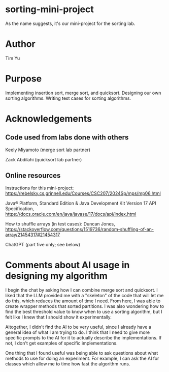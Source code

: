 # sorting-mini-project
As the name suggests, it's our mini-project for the sorting lab.

# Author
Tim Yu

# Purpose
Implementing insertion sort, merge sort, and quicksort.
Designing our own sorting algorithms.
Writing test cases for sorting algorithms.

# Acknowledgements

## Code used from labs done with others

Keely Miyamoto (merge sort lab partner)

Zack Abdilahi (quicksort lab partner)

## Online resources

Instructions for this mini-project:
https://rebelsky.cs.grinnell.edu/Courses/CSC207/2024Sp/mps/mp06.html

Java® Platform, Standard Edition & Java Development Kit
Version 17 API Specification,
https://docs.oracle.com/en/java/javase/17/docs/api/index.html

How to shuffle arrays (in test cases): Duncan Jones,
https://stackoverflow.com/questions/1519736/random-shuffling-of-an-array/21454317#21454317

ChatGPT (part five only; see below)

# Comments about AI usage in designing my algorithm
I begin the chat by asking how I can combine merge sort and quicksort.
I liked that the LLM provided me with a "skeleton" of the code that will let me do this,
which reduces the amount of time I need.
From here, I was able to create wrapper methods that sorted partitions.
I was also wondering how to find the best threshold value to know when to use a sorting algorithm,
but I felt like I knew that I should show it experimentally.
 
Altogether, I didn't find the AI to be very useful, since I already have a general idea of what
I am trying to do.
I think that I need to give more specific prompts to the AI for it to actually describe the
implementations. If not, I don't get examples of specific implementations.
 
One thing that I found useful was being able to ask questions about what methods to use for
doing an experiment.
For example, I can ask the AI for classes which allow me to time how fast the algorithm runs.